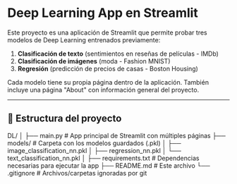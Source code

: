 # Deep Learning App en Streamlit

Este proyecto es una aplicación de Streamlit que permite probar tres modelos de Deep Learning entrenados previamente:

1. **Clasificación de texto** (sentimientos en reseñas de películas - IMDb)
2. **Clasificación de imágenes** (moda - Fashion MNIST)
3. **Regresión** (predicción de precios de casas - Boston Housing)

Cada modelo tiene su propia página dentro de la aplicación. También incluye una página "About" con información general del proyecto.

---

## 📁 Estructura del proyecto

DL/
│
├── main.py # App principal de Streamlit con múltiples páginas
├── models/ # Carpeta con los modelos guardados (.pkl)
│ ├── image_classification_nn.pkl
│ ├── regression_nn.pkl
│ └── text_classification_nn.pkl
│
├── requirements.txt # Dependencias necesarias para ejecutar la app
├── README.md # Este archivo
└── .gitignore # Archivos/carpetas ignoradas por git
